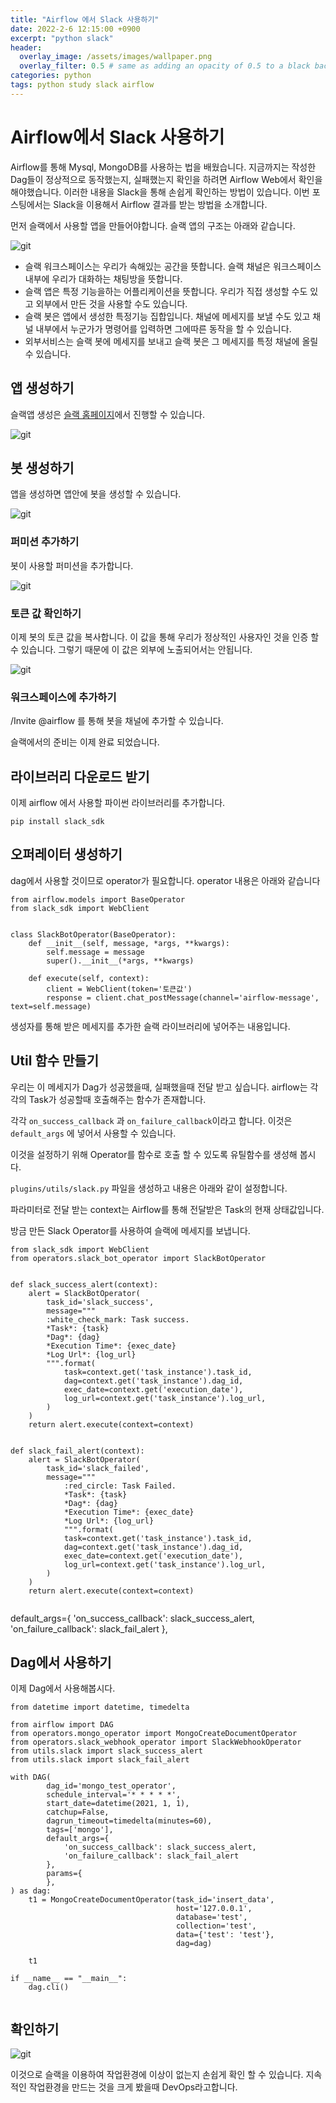 ```yaml
---
title: "Airflow 에서 Slack 사용하기"
date: 2022-2-6 12:15:00 +0900
excerpt: "python slack"
header:
  overlay_image: /assets/images/wallpaper.png
  overlay_filter: 0.5 # same as adding an opacity of 0.5 to a black background
categories: python
tags: python study slack airflow
---
```

# Airflow에서 Slack 사용하기

Airflow를 통해 Mysql, MongoDB를 사용하는 법을 배웠습니다. 지금까지는 작성한 Dag들이 정상적으로 동작했는지, 실패했는지 확인을 하려면 Airflow Web에서 확인을 해야했습니다. 
이러한 내용을 Slack을 통해 손쉽게 확인하는 방법이 있습니다. 이번 포스팅에서는 Slack을 이용해서 Airflow 결과를 받는 방법을 소개합니다.

먼저 슬랙에서 사용할 앱을 만들어야합니다. 슬랙 앱의 구조는 아래와 같습니다.

![git](/assets/images/slack-struct.png)

- 슬랙 워크스페이스는 우리가 속해있는 공간을 뜻합니다. 
슬랙 채널은 워크스페이스 내부에 우리가 대화하는 채팅방을 뜻합니다.
- 슬랙 앱은 특정 기능을하는 어플리케이션을 뜻합니다. 우리가 직접 생성할 수도 있고 외부에서 만든 것을 사용할 수도 있습니다.
- 슬랙 봇은 앱에서 생성한 특정기능 집합입니다. 채널에 메세지를 보낼 수도 있고 채널 내부에서 누군가가 명령어를 입력하면 그에따른 동작을 할 수 있습니다.
- 외부서비스는 슬랙 봇에 메세지를 보내고 슬랙 봇은 그 메세지를 특정 채널에 올릴 수 있습니다. 

## 앱 생성하기

슬랙앱 생성은 [슬랙 홈페이지](https://api.slack.com/apps)에서 진행할 수 있습니다.

![git](/assets/images/slack-app.png)

## 봇 생성하기

앱을 생성하면 앱안에 봇을 생성할 수 있습니다.

![git](/assets/images/slack-bot.png)

### 퍼미션 추가하기
봇이 사용할 퍼미션을 추가합니다.

![git](/assets/images/slack-permission.png)

### 토큰 값 확인하기 

이제 봇의 토큰 값을 복사합니다. 이 값을 통해 우리가 정상적인 사용자인 것을 인증 할 수 있습니다. 그렇기 때문에 이 값은 외부에 노출되어서는 안됩니다.

![git](/assets/images/slack-token.png)

### 워크스페이스에 추가하기

/Invite @airflow 를 통해 봇을 채널에 추가할 수 있습니다.

슬랙에서의 준비는 이제 완료 되었습니다. 

## 라이브러리 다운로드 받기

이제 airflow 에서 사용할 파이썬 라이브러리를 추가합니다.
```
pip install slack_sdk
```

## 오퍼레이터 생성하기

dag에서 사용할 것이므로 operator가 필요합니다.  operator 내용은 아래와 같습니다

```
from airflow.models import BaseOperator
from slack_sdk import WebClient


class SlackBotOperator(BaseOperator):
    def __init__(self, message, *args, **kwargs):
        self.message = message
        super().__init__(*args, **kwargs)

    def execute(self, context):
        client = WebClient(token='토큰값')
        response = client.chat_postMessage(channel='airflow-message', text=self.message)
```
생성자를 통해 받은 메세지를 추가한 슬랙 라이브러리에 넣어주는 내용입니다.


## Util 함수 만들기 

우리는 이 메세지가 Dag가 성공했을때, 실패했을때 전달 받고 싶습니다. airflow는 각각의 Task가 성공할때 호출해주는 함수가 존재합니다.

각각 `on_success_callback` 과 `on_failure_callback`이라고 합니다. 이것은 `default_args` 에 넣어서 사용할 수 있습니다.

이것을 설정하기 위해 Operator를 함수로 호출 할 수 있도록 유틸함수를 생성해 봅시다.

`plugins/utils/slack.py` 파일을 생성하고 내용은 아래와 같이 설정합니다. 

파라미터로 전달 받는 context는 Airflow를 통해 전달받은 Task의 현재 상태값입니다.

방금 만든 Slack Operator를 사용하여 슬랙에 메세지를 보냅니다.

```
from slack_sdk import WebClient
from operators.slack_bot_operator import SlackBotOperator


def slack_success_alert(context):
    alert = SlackBotOperator(
        task_id='slack_success',
        message="""
        :white_check_mark: Task success.
        *Task*: {task}  
        *Dag*: {dag}
        *Execution Time*: {exec_date}  
        *Log Url*: {log_url}
        """.format(
            task=context.get('task_instance').task_id,
            dag=context.get('task_instance').dag_id,
            exec_date=context.get('execution_date'),
            log_url=context.get('task_instance').log_url,
        )
    )
    return alert.execute(context=context)


def slack_fail_alert(context):
    alert = SlackBotOperator(
        task_id='slack_failed',
        message="""
            :red_circle: Task Failed.
            *Task*: {task}  
            *Dag*: {dag}
            *Execution Time*: {exec_date}  
            *Log Url*: {log_url}
            """.format(
            task=context.get('task_instance').task_id,
            dag=context.get('task_instance').dag_id,
            exec_date=context.get('execution_date'),
            log_url=context.get('task_instance').log_url,
        )
    )
    return alert.execute(context=context)


```

default_args={
    'on_success_callback': slack_success_alert,
    'on_failure_callback': slack_fail_alert
},


## Dag에서 사용하기

이제 Dag에서 사용해봅시다.


```
from datetime import datetime, timedelta

from airflow import DAG
from operators.mongo_operator import MongoCreateDocumentOperator
from operators.slack_webhook_operator import SlackWebhookOperator
from utils.slack import slack_success_alert
from utils.slack import slack_fail_alert

with DAG(
        dag_id='mongo_test_operator',
        schedule_interval='* * * * *',
        start_date=datetime(2021, 1, 1),
        catchup=False,
        dagrun_timeout=timedelta(minutes=60),
        tags=['mongo'],
        default_args={
            'on_success_callback': slack_success_alert,
            'on_failure_callback': slack_fail_alert
        },
        params={
        },
) as dag:
    t1 = MongoCreateDocumentOperator(task_id='insert_data',
                                     host='127.0.0.1',
                                     database='test',
                                     collection='test',
                                     data={'test': 'test'},
                                     dag=dag)

    t1

if __name__ == "__main__":
    dag.cli()


```

## 확인하기 

![git](/assets/images/slack-success.png)

이것으로 슬랙을 이용하여 작업환경에 이상이 없는지 손쉽게 확인 할 수 있습니다. 지속적인 작업환경을 만드는 것을 크게 봤을때 DevOps라고합니다.